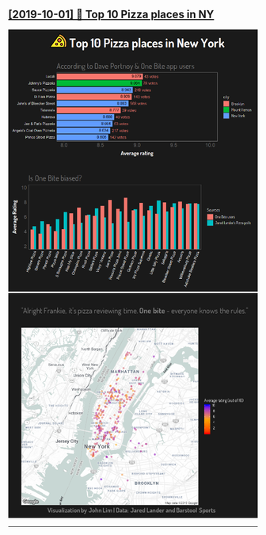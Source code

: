 ## [[2019-10-01] 🍕 Top 10 Pizza places in NY]()
[![Top 10 Pizza places in NY Chart](../../plots/2019_40/2019_40_AllThePizza_Charts.png)](../../plots/2019_40/)
[![Top Pizza places in NY Map](../../plots/2019_40/2019_40_AllThePizza_Map.png)](../../plots/2019_40/)

***